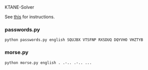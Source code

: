 KTANE-Solver

See [this](https://bombmanual.com/print/KeepTalkingAndNobodyExplodes-BombDefusalManual-v1.pdf) for instructions.

### passwords.py
``python passwords.py english SQUJBX VTSFNP RXSDUQ DQYVHO VHZTYB``

### morse.py
``python morse.py english . .-.. .-.. ...``